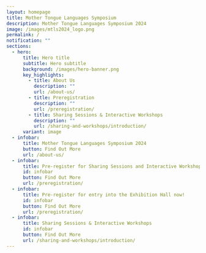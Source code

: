 ```yaml
---
layout: homepage
title: Mother Tongue Languages Symposium
description: Mother Tongue Languages Symposium 2024
image: /images/mtls2024_logo.png
permalink: /
notification: ""
sections:
  - hero:
      title: Hero title
      subtitle: Hero subtitle
      background: /images/hero-banner.png
      key_highlights:
        - title: About Us
          description: ""
          url: /about-us/
        - title: Preregistration
          description: ""
          url: /preregistration/
        - title: Sharing Sessions & Interactive Workshops
          description: ""
          url: /sharing-and-workshops/introduction/
      variant: image
  - infobar:
      title: Mother Tongue Languages Symposium 2024
      button: Find Out More
      url: /about-us/
  - infobar:
      title: Pre-register for Sharing Sessions and Interactive Workshops!
      id: infobar
      button: Find Out More
      url: /preregistration/
  - infobar:
      title: Pre-register for entry into the Exhibition Hall now!
      id: infobar
      button: Find Out More
      url: /preregistration/
  - infobar:
      title: Sharing Sessions & Interactive Workshops
      id: infobar
      button: Find Out More
      url: /sharing-and-workshops/introduction/
---
```

